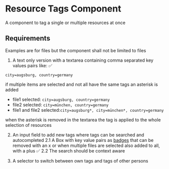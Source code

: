 # Resource Tags Component

A component to tag a single or multiple resources at once

## Requirements

Examples are for files but the component shall not be limited to files

1. A text only version with a textarea containing comma separated key values pairs like: ✅

`city=augsburg, country=germany`

if multiple items are selected and not all have the same tags an asterisk is added

- file1 selected: `city=augsburg, country=germany`
- file2 selected: `city=münchen, country=germany`
- file1 and file2 selected:`city=augsburg*, city=münchen*, country=germany`

when the asterisk is removed in the textarea the tag is applied to the whole selection of resources

2. An input field to add new tags where tags can be searched and autocompleted
   2.1 A Box with key value pairs as [badges](https://ui.shadcn.com/docs/components/badge) that can be removed with an x or when multiple files are selected also added to all, with a plus ✅
   2.2 The search should be context aware

3. A selector to switch between own tags and tags of other persons

